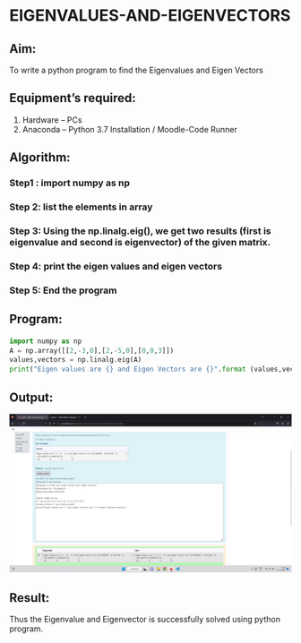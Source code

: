 # EIGENVALUES-AND-EIGENVECTORS
## Aim:
To write a python program to find the Eigenvalues and Eigen Vectors
## Equipment’s required:
1. 	Hardware – PCs
2. 	Anaconda – Python 3.7 Installation / Moodle-Code Runner
## Algorithm:
### Step1 : import numpy as np
### Step 2: list the elements in array
### Step 3: Using the np.linalg.eig(),  we get two results (first is eigenvalue and second is eigenvector) of the given matrix.
### Step 4: print the eigen values and eigen vectors
### Step 5: End the program

## Program:
```python
import numpy as np
A = np.array([[2,-3,0],[2,-5,0],[0,0,3]])
values,vectors = np.linalg.eig(A)
print("Eigen values are {} and Eigen Vectors are {}".format (values,vectors))
```
## Output:
![OUTPUT](./images/exp4output.png)

## Result:
Thus the Eigenvalue and Eigenvector is successfully solved using python program.
